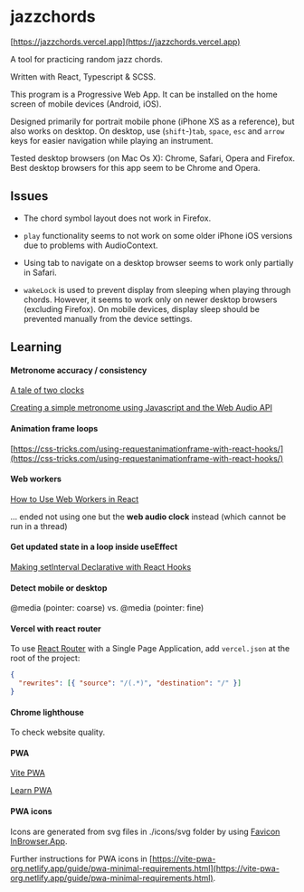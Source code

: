 # jazzchords

[https://jazzchords.vercel.app](https://jazzchords.vercel.app)

A tool for practicing random jazz chords.

Written with React, Typescript & SCSS.

This program is a Progressive Web App. It can be installed on the home screen of mobile devices (Android, iOS).

Designed primarily for portrait mobile phone (iPhone XS as a reference), but also works on desktop. On desktop, use (`shift`-)`tab`, `space`, `esc` and `arrow` keys for easier navigation while playing an instrument.

Tested desktop browsers (on Mac Os X): Chrome, Safari, Opera and Firefox. Best desktop browsers for this app seem to be Chrome and Opera.

## Issues

- The chord symbol layout does not work in Firefox.

- `play` functionality seems to not work on some older iPhone iOS versions due to problems with AudioContext.

- Using tab to navigate on a desktop browser seems to work only partially in Safari.

- `wakeLock` is used to prevent display from sleeping when playing through chords. However, it seems to work only on newer desktop browsers (excluding Firefox). On mobile devices, display sleep should be prevented manually from the device settings.

## Learning

#### Metronome accuracy / consistency

[A tale of two clocks](https://web.dev/articles/audio-scheduling)

[Creating a simple metronome using Javascript and the Web Audio API](https://grantjam.es/creating-a-simple-metronome-using-javascript-and-the-web-audio-api/)

#### Animation frame loops

[https://css-tricks.com/using-requestanimationframe-with-react-hooks/](https://css-tricks.com/using-requestanimationframe-with-react-hooks/)

#### Web workers

[How to Use Web Workers in React](https://plainenglish.io/blog/web-worker-in-react)

... ended not using one but the **web audio clock** instead (which cannot be run in a thread)

#### Get updated state in a loop inside useEffect

[Making setInterval Declarative with React Hooks](https://overreacted.io/making-setinterval-declarative-with-react-hooks/)

#### Detect mobile or desktop

@media (pointer: coarse)
vs. 
@media (pointer: fine)

#### Vercel with react router

To use [React Router](https://reactrouter.com/en/main) with a Single Page Application, add `vercel.json` at the root of the project:

```json
{
  "rewrites": [{ "source": "/(.*)", "destination": "/" }]
}
```

#### Chrome lighthouse

To check website quality.

#### PWA

[Vite PWA](https://vite-pwa-org.netlify.app/guide/)

[Learn PWA](https://web.dev/learn/pwa/)

#### PWA icons

Icons are generated from svg files in ./icons/svg folder by using [Favicon InBrowser.App](https://favicon.inbrowser.app/tools/favicon-generator).

Further instructions for PWA icons in [https://vite-pwa-org.netlify.app/guide/pwa-minimal-requirements.html](https://vite-pwa-org.netlify.app/guide/pwa-minimal-requirements.html).

